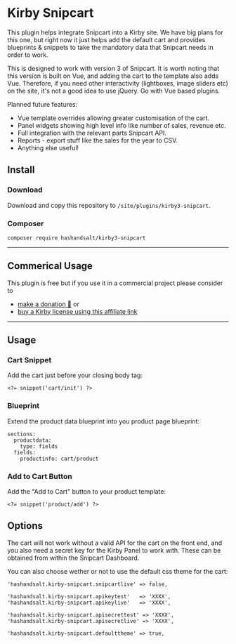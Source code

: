 # Kirby Snipcart

This plugin helps integrate Snipcart into a Kirby site. We have big plans for this one, but right now it just helps add the default cart and provides blueprints & snippets to take the mandatory data that Snipcart needs in order to work.

This is designed to work with version 3 of Snipcart. It is worth noting that this version is built on Vue, and adding the cart to the template also adds Vue. Therefore, if you need other interactivity (lightboxes, image sliders etc) on the site, it's not a good idea to use jQuery. Go with Vue based plugins.

Planned future features:

* Vue template overrides allowing greater customisation of the cart.
* Panel widgets showing high level info like number of sales, revenue etc.
* Full integration with the relevant parts Snipcart API.
* Reports - export stuff like the sales for the year to CSV.
* Anything else useful!

## Install

### Download

Download and copy this repository to `/site/plugins/kirby3-snipcart`.

### Composer

```
composer require hashandsalt/kirby3-snipcart
```

****

## Commerical Usage

This plugin is free but if you use it in a commercial project please consider to
- [make a donation 🍻](https://paypal.me/hashandsalt?locale.x=en_GB) or
- [buy a Kirby license using this affiliate link](https://a.paddle.com/v2/click/1129/36141?link=1170)

****


## Usage

### Cart Snippet

Add the cart just before your closing body tag:

```
<?= snippet('cart/init') ?>
```

### Blueprint

Extend the product data blueprint into you product page blueprint:

```
sections:
  productdata:
    type: fields
  fields:
    productinfo: cart/product
```

### Add to Cart Button

Add the "Add to Cart" button to your product template:

```
<?= snippet('product/add') ?>
```

## Options

The cart will not work without a valid API for the cart on the front end, and you also need a secret key for the Kirby Panel to work with. These can be obtained from within the Snipcart Dashboard.

You can also choose wether or not to use the default css theme for the cart:

```
'hashandsalt.kirby-snipcart.snipcartlive' => false,

'hashandsalt.kirby-snipcart.apikeytest'   => 'XXXX',
'hashandsalt.kirby-snipcart.apikeylive'   => 'XXXX',

'hashandsalt.kirby-snipcart.apisecrettest' => 'XXXX',
'hashandsalt.kirby-snipcart.apisecretlive' => 'XXXX',

'hashandsalt.kirby-snipcart.defaulttheme' => true,

```
